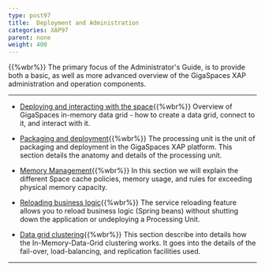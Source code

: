```yaml
---
type: post97
title:  Deployment and Administration
categories: XAP97
parent: none
weight: 400
---
```


{{%wbr%}}
The primary focus of the Administrator's Guide, is to provide both a basic, as well as more advanced overview of the GigaSpaces XAP administration and operation components.

<hr/>



- [Deploying and interacting with the space](./deploying-and-interacting-with-the-space.html){{%wbr%}}
Overview of GigaSpaces in-memory data grid - how to create a data grid, connect to it, and interact with it.

- [Packaging and deployment](./packaging-and-deployment.html){{%wbr%}}
The processing unit is the unit of packaging and deployment in the GigaSpaces XAP platform. This section details the anatomy and details of the processing unit.

- [Memory Management](./memory-management-overview.html){{%wbr%}}
In this section we will explain the different Space cache policies, memory usage, and rules for exceeding physical memory capacity.

- [Reloading business logic](./reloading-business-logic.html){{%wbr%}}
The service reloading feature allows you to reload business logic (Spring beans) without shutting down the application or undeploying a Processing Unit.

- [Data grid clustering](./data-grid-clustering.html){{%wbr%}}
This section describe into details how the In-Memory-Data-Grid clustering works. It goes into the details of the fail-over, load-balancing, and replication facilities used.




<hr/>

